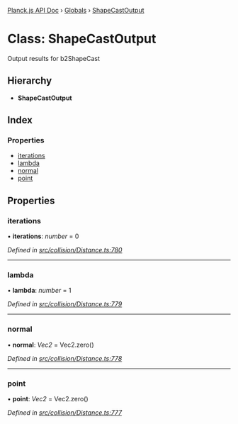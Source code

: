 [Planck.js API Doc](../README.md) › [Globals](../globals.md) › [ShapeCastOutput](shapecastoutput.md)

# Class: ShapeCastOutput

Output results for b2ShapeCast

## Hierarchy

* **ShapeCastOutput**

## Index

### Properties

* [iterations](shapecastoutput.md#iterations)
* [lambda](shapecastoutput.md#lambda)
* [normal](shapecastoutput.md#normal)
* [point](shapecastoutput.md#point)

## Properties

###  iterations

• **iterations**: *number* = 0

*Defined in [src/collision/Distance.ts:780](https://github.com/shakiba/planck.js/blob/ae24904/src/collision/Distance.ts#L780)*

___

###  lambda

• **lambda**: *number* = 1

*Defined in [src/collision/Distance.ts:779](https://github.com/shakiba/planck.js/blob/ae24904/src/collision/Distance.ts#L779)*

___

###  normal

• **normal**: *Vec2* = Vec2.zero()

*Defined in [src/collision/Distance.ts:778](https://github.com/shakiba/planck.js/blob/ae24904/src/collision/Distance.ts#L778)*

___

###  point

• **point**: *Vec2* = Vec2.zero()

*Defined in [src/collision/Distance.ts:777](https://github.com/shakiba/planck.js/blob/ae24904/src/collision/Distance.ts#L777)*
